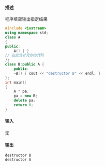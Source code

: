 #### 描述
程序填空输出指定结果
```cpp
#include <iostream> 
using namespace std;
class A 
{ 
public:
	A() { }
// 在此处补充你的代码
}; 
class B:public A { 
	public: 
	~B() { cout << "destructor B" << endl; } 
}; 
int main() 
{ 
	A * pa; 
	pa = new B; 
	delete pa; 
	return 0;
}
```
#### 输入
无
#### 输出
```
destructor B
destructor A
```